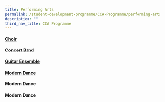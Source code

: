 ```yaml
---
title: Performing Arts
permalink: /student-development-programme/CCA-Programme/performing-arts/
description: ""
third_nav_title: CCA Programme
---
```

#### [Choir](/cca-programme/Performing-Arts/choir/)
#### [Concert Band](/cca-programme/Performing-Arts/concert-band/)
#### [Guitar Ensemble](/cca-programme/Performing-Arts/guitar-ensemble/)
#### [Modern Dance](/cca-programme/Performing-Arts/modern-dance/)
#### Modern Dance
#### Modern Dance